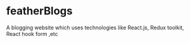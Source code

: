 # featherBlogs
A blogging website which uses technologies like React.js, Redux toolkit, React hook form ,etc